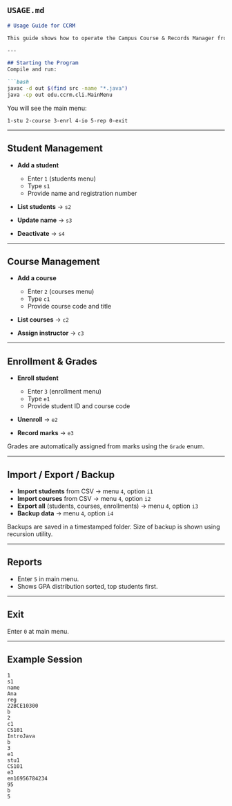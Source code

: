 
## `USAGE.md`

````markdown
# Usage Guide for CCRM

This guide shows how to operate the Campus Course & Records Manager from the console.

---

## Starting the Program
Compile and run:

```bash
javac -d out $(find src -name "*.java")
java -cp out edu.ccrm.cli.MainMenu
````

You will see the main menu:

```
1-stu 2-course 3-enrl 4-io 5-rep 0-exit
```

---

## Student Management

* **Add a student**

  * Enter `1` (students menu)
  * Type `s1`
  * Provide name and registration number
* **List students** → `s2`
* **Update name** → `s3`
* **Deactivate** → `s4`

---

## Course Management

* **Add a course**

  * Enter `2` (courses menu)
  * Type `c1`
  * Provide course code and title
* **List courses** → `c2`
* **Assign instructor** → `c3`

---

## Enrollment & Grades

* **Enroll student**

  * Enter `3` (enrollment menu)
  * Type `e1`
  * Provide student ID and course code
* **Unenroll** → `e2`
* **Record marks** → `e3`

Grades are automatically assigned from marks using the `Grade` enum.

---

## Import / Export / Backup

* **Import students** from CSV → menu `4`, option `i1`
* **Import courses** from CSV → menu `4`, option `i2`
* **Export all** (students, courses, enrollments) → menu `4`, option `i3`
* **Backup data** → menu `4`, option `i4`

Backups are saved in a timestamped folder.
Size of backup is shown using recursion utility.

---

## Reports

* Enter `5` in main menu.
* Shows GPA distribution sorted, top students first.

---

## Exit

Enter `0` at main menu.

---

## Example Session

```
1
s1
name
Ana
reg
22BCE10300
b
2
c1
CS101
IntroJava
b
3
e1
stu1
CS101
e3
en16956784234
95
b
5
```
